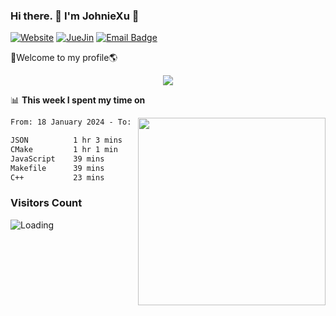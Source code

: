 ### Hi there. 👋 I'm JohnieXu :lemon:

[![Website](https://img.shields.io/badge/-Website-c14438?style=flat-square&logo=w&logoColor=white)](https://johniexu.github.io/)
[![JueJin](https://img.shields.io/badge/-JueJin-c14438?style=flat-square&logo=j&logoColor=white)](https://juejin.cn/user/2277843822444958)
[![Email Badge](https://img.shields.io/badge/-Email-c14438?style=flat-square&logo=Email&logoColor=white&link=mailto:281910378@qq.com)](mailto:281910378@qq.com)

🚀Welcome to my profile🌎

<center>
<img align='center' src="https://images.unsplash.com/photo-1690689636978-90d0f3592791?ixlib=rb-4.0.3&ixid=M3wxMjA3fDB8MHxwaG90by1wYWdlfHx8fGVufDB8fHx8fA%3D%3D&auto=format&fit=crop&w=2070&q=80">
</center>

📊 **This week I spent my time on**

<img align='right' width="300" src="https://github-readme-stats.vercel.app/api?username=JohnieXu&show_icons=true&title_color=fff&icon_color=79ff97&text_color=9f9f9f&bg_color=151515&count_private=true">

<!--START_SECTION:waka-->

```txt
From: 18 January 2024 - To: 25 January 2024

JSON          1 hr 3 mins     █████▓░░░░░░░░░░░░░░░░░░░   23.12 %
CMake         1 hr 1 min      █████▓░░░░░░░░░░░░░░░░░░░   22.49 %
JavaScript    39 mins         ███▓░░░░░░░░░░░░░░░░░░░░░   14.31 %
Makefile      39 mins         ███▓░░░░░░░░░░░░░░░░░░░░░   14.31 %
C++           23 mins         ██░░░░░░░░░░░░░░░░░░░░░░░   08.60 %
```

<!--END_SECTION:waka-->

### Visitors Count
<img align="left" src = "https://profile-counter.glitch.me/JohnieXu/count.svg" alt ="Loading">
